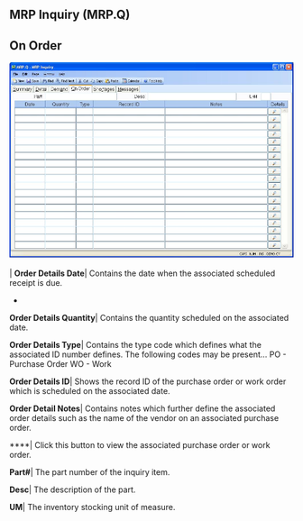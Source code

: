 ## MRP Inquiry (MRP.Q)
<PageHeader />

## On Order

![](./MRP-Q-4.jpg)

| **Order Details Date**|  Contains the date when the associated scheduled
receipt is due.

-  
**Order Details Quantity**|  Contains the quantity scheduled on the associated
date.

**Order Details Type**|  Contains the type code which defines what the
associated ID number defines. The following codes may be present...
PO - Purchase Order
WO - Work

**Order Details ID**|  Shows the record ID of the purchase order or work order
which is scheduled on the associated date.

**Order Detail Notes**|  Contains notes which further define the associated
order details such as the name of the vendor on an associated purchase order.

****| Click this button to view the associated purchase order or work order.

**Part#**|  The part number of the inquiry item.

**Desc**|  The description of the part.

**UM**|  The inventory stocking unit of measure.


<badge text= "Version 8.10.57 " vertical="middle" />

<PageFooter />

